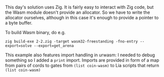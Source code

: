 This day's solution uses Zig. It is fairly easy to interact with Zig code, but the Wasm module doesn't provide an allocator. So we have to write the allocator ourselves, although in this case it's enough to provide a pointer to a byte buffer.

To build Wasm binary, do e.g.

```
zig build-exe 2-2.zig -target wasm32-freestanding -fno-entry --export=solve --export=get_arena
```

This example also features import handling in urwasm: I needed to debug something so I added a `print` import. Imports are provided in form of a map from pairs of cords to gates from `(list coin-wasm)` to Lia scripts that return `(list coin-wasm)`